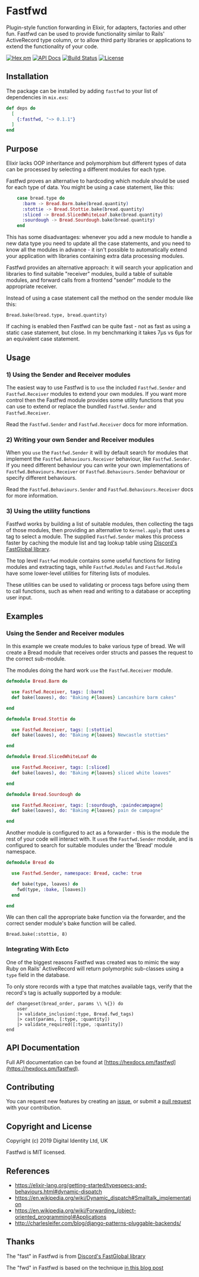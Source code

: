 # Fastfwd

Plugin-style function forwarding in Elixir, for adapters, factories and other fun.
Fastfwd can be used to provide functionality similar to Rails' ActiveRecord type column,
or to allow third party libraries or applications to extend the functionality of your code.

[![Hex pm](http://img.shields.io/hexpm/v/fastfwd.svg?style=flat)](https://hex.pm/packages/fastfwd)
[![API Docs](https://img.shields.io/badge/api-docs-yellow.svg?style=flat)](http://hexdocs.pm/fastfwd/)
[![Build Status](https://travis-ci.org/Digital-Identity-Labs/fastfwd.svg?branch=master
"Build Status")](https://travis-ci.org/Digital-Identity-Labs/fastfwd)
[![License](https://img.shields.io/hexpm/l/fastfwd.svg)](LICENSE)

## Installation

The package can be installed by adding `fastfwd` to your list of
dependencies in `mix.exs`:

```elixir
def deps do
  [
    {:fastfwd, "~> 0.1.1"}
  ]
end
```

## Purpose

Elixir lacks OOP inheritance and polymorphism but different types
of data can be processed by selecting a different modules for each type.

Fastfwd proves an alternative to hardcoding which module should be used
for each type of data. You might be using a case statement, like this:

```elixir
    case bread.type do
      :barm -> Bread.Barm.bake(bread.quantity)
      :stottie -> Bread.Stottie.bake(bread.quantity)
      :sliced -> Bread.SlicedWhiteLoaf.bake(bread.quantity)
      :sourdough -> Bread.Sourdough.bake(bread.quantity)
    end
```

This has some disadvantages: whenever you add a new module to handle a new
 data type you need to update all the case statements, and you need to
  know all the modules in advance - it isn't possible to automatically extend
   your application with libraries containing extra data processing modules.

Fastfwd provides an alternative approach: it will search your application
 and libraries to find suitable "receiver" modules, build a table of suitable modules,
 and forward calls from a frontend "sender" module to the appropriate receiver.

 Instead of using a case statement call the method on the sender module like this:

```
Bread.bake(bread.type, bread.quantity)
```

If caching is enabled then Fastfwd can be quite fast - not as fast as using
a static case statement, but close. In my benchmarking it takes 7µs vs 6µs
for an equivalent case statement.

## Usage

### 1) Using the Sender and Receiver modules

The easiest way to use Fastfwd is to `use` the included `Fastfwd.Sender` and `Fastfwd.Receiver` modules to extend your own modules. If you
want more control then the Fastfwd module provides some utility functions that you can use to extend or replace
the bundled `Fastfwd.Sender` and `Fastfwd.Receiver`.

Read the `Fastfwd.Sender` and `Fastfwd.Receiver` docs for more information.

### 2) Writing your own Sender and Receiver modules

When you `use` the `Fastfwd.Sender` it will by default search for modules
that implement the `Fastfwd.Behaviours.Receiver` behaviour, like `Fastfwd.Sender`. If
you need different behaviour you can write your own implementations of
`Fastfwd.Behaviours.Receiver` or `Fastfwd.Behaviours.Sender` behaviour or
specify different behaviours.

Read the `Fastfwd.Behaviours.Sender` and `Fastfwd.Behaviours.Receiver` docs for more information.

### 3) Using the utility functions

Fastfwd works by building a list of suitable modules, then collecting the tags of those modules,
then providing an alternative to `Kernel.apply` that uses a tag to select a module. The supplied
`Fastfwd.Sender` makes this process faster by caching the module list and tag lookup table using
 [Discord's FastGlobal library](https://github.com/discordapp/fastglobal).

The top level `Fastfwd` module contains some useful functions for listing modules and
extracting tags, while `Fastfwd.Modules` and `Fastfwd.Module` have some lower-level
utilities for filtering lists of modules.

These utilities can be used to validating or process tags before using them
to call functions, such as when read and writing to a database or accepting
user input.

## Examples

### Using the Sender and Receiver modules

In this example we create modules to bake various type of bread. We will
create a Bread module that receives order structs and passes the request
to the correct sub-module.

The modules doing the hard work `use` the `Fastfwd.Receiver` module.

```elixir
defmodule Bread.Barm do

  use Fastfwd.Receiver, tags: [:barm]
  def bake(loaves), do: "Baking #{loaves} Lancashire barm cakes"

end

defmodule Bread.Stottie do

  use Fastfwd.Receiver, tags: [:stottie]
  def bake(loaves), do: "Baking #{loaves} Newcastle stotties"

end

defmodule Bread.SlicedWhiteLoaf do

  use Fastfwd.Receiver, tags: [:sliced]
  def bake(loaves), do: "Baking #{loaves} sliced white loaves"

end

defmodule Bread.Sourdough do

  use Fastfwd.Receiver, tags: [:sourdough, :paindecampagne]
  def bake(loaves), do: "Baking #{loaves} pain de campagne"

end

```

Another module is configured to act as a forwarder - this is the module
the rest of your code will interact with. It `use`s the `Fastfwd.Sender`
 module, and is configured to search for suitable modules under the
 'Bread' module namespace.

```elixir
defmodule Bread do

  use Fastfwd.Sender, namespace: Bread, cache: true

  def bake(type, loaves) do
    fwd(type, :bake, [loaves])
  end

end

```

We can then call the appropriate bake function via the forwarder, and
the correct sender module's bake function will be called.

```
Bread.bake(:stottie, 8)
```

### Integrating With Ecto

One of the biggest reasons Fastfwd was created was to mimic the way
Ruby on Rails' ActiveRecord will return polymorphic sub-classes using a
`type` field in the database.

To only store records with a type that matches available tags, verify that
the record's tag is actually supported by a module:

```
def changeset(bread_order, params \\ %{}) do
    user
    |> validate_inclusion(:type, Bread.fwd_tags)
    |> cast(params, [:type, :quantity])
    |> validate_required([:type, :quantity])
end
```


## API Documentation

Full API documentation can be found at
 [https://hexdocs.pm/fastfwd](https://hexdocs.pm/fastfwd).

## Contributing

You can request new features by creating an [issue](https://github.com/Digital-Identity-Labs/fastfwd/issues),
or submit a [pull request](https://github.com/Digital-Identity-Labs/fastfwd/pulls) with your contribution.

## Copyright and License

Copyright (c) 2019 Digital Identity Ltd, UK

Fastfwd is MIT licensed.

## References

 * https://elixir-lang.org/getting-started/typespecs-and-behaviours.html#dynamic-dispatch
 * https://en.wikipedia.org/wiki/Dynamic_dispatch#Smalltalk_implementation
 * https://en.wikipedia.org/wiki/Forwarding_(object-oriented_programming)#Applications
 * http://charlesleifer.com/blog/django-patterns-pluggable-backends/

## Thanks

The "fast" in Fastfwd is from [Discord's FastGlobal library](https://github.com/discordapp/fastglobal)

The "fwd" in Fastfwd is based on the technique [in this blog post](https://edmz.org/personal/2016/02/25/dynamic_function_dispatch_with_elixir.html)



